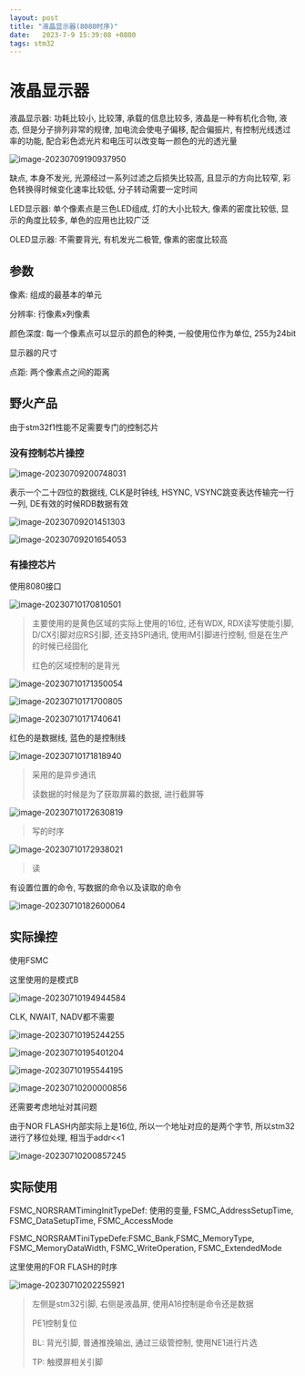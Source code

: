 ```yaml
---
layout: post
title: "液晶显示器(8080时序)" 
date:   2023-7-9 15:39:08 +0800
tags: stm32  
---
```


# 液晶显示器

液晶显示器: 功耗比较小, 比较薄, 承载的信息比较多, 液晶是一种有机化合物, 液态, 但是分子排列非常的规律, 加电流会使电子偏移, 配合偏振片, 有控制光线透过率的功能, 配合彩色滤光片和电压可以改变每一颜色的光的透光量

![image-20230709190937950](E:\a学习\笔记\img\image-20230709190937950.png)

缺点, 本身不发光, 光源经过一系列过滤之后损失比较高, 且显示的方向比较窄, 彩色转换得时候变化速率比较低, 分子转动需要一定时间

LED显示器: 单个像素点是三色LED组成, 灯的大小比较大, 像素的密度比较低, 显示的角度比较多, 单色的应用也比较广泛

OLED显示器: 不需要背光, 有机发光二极管, 像素的密度比较高

## 参数

像素: 组成的最基本的单元

分辨率: 行像素x列像素

颜色深度: 每一个像素点可以显示的颜色的种类, 一般使用位作为单位, 255为24bit

显示器的尺寸

点距: 两个像素点之间的距离

## 野火产品

由于stm32f1性能不足需要专门的控制芯片

### 没有控制芯片操控

![image-20230709200748031](E:\a学习\笔记\img\image-20230709200748031.png)

表示一个二十四位的数据线, CLK是时钟线, HSYNC, VSYNC跳变表达传输完一行一列, DE有效的时候RDB数据有效

![image-20230709201451303](E:\a学习\笔记\img\image-20230709201451303.png)

![image-20230709201654053](E:\a学习\笔记\img\image-20230709201654053.png)

### 有操控芯片

使用8080接口

![image-20230710170810501](E:\a学习\笔记\img\image-20230710170810501.png)

>   主要使用的是黄色区域的实际上使用的16位, 还有WDX, RDX读写使能引脚, D/CX引脚对应RS引脚, 还支持SPI通讯, 使用IM引脚进行控制, 但是在生产的时候已经固化
>
>   红色的区域控制的是背光

![image-20230710171350054](E:\a学习\笔记\img\image-20230710171350054.png)



![image-20230710171700805](E:\a学习\笔记\img\image-20230710171700805.png)



![image-20230710171740641](E:\a学习\笔记\img\image-20230710171740641.png)

红色的是数据线, 蓝色的是控制线

![image-20230710171818940](E:\a学习\笔记\img\image-20230710171818940.png)

>   采用的是异步通讯
>
>   读数据的时候是为了获取屏幕的数据, 进行截屏等

![image-20230710172630819](E:\a学习\笔记\img\image-20230710172630819.png)

>   写的时序

![image-20230710172938021](E:\a学习\笔记\img\image-20230710172938021.png)

>   读

有设置位置的命令, 写数据的命令以及读取的命令

![image-20230710182600064](E:\a学习\笔记\img\image-20230710182600064.png)

## 实际操控

使用FSMC

这里使用的是模式B

![image-20230710194944584](E:\a学习\笔记\img\image-20230710194944584.png)

CLK, NWAIT, NADV都不需要

![image-20230710195244255](E:\a学习\笔记\img\image-20230710195244255.png)

![image-20230710195401204](E:\a学习\笔记\img\image-20230710195401204.png)

![image-20230710195544195](E:\a学习\笔记\img\image-20230710195544195.png)

![image-20230710200000856](E:\a学习\笔记\img\image-20230710200000856.png)

还需要考虑地址对其问题

由于NOR FLASH内部实际上是16位, 所以一个地址对应的是两个字节, 所以stm32进行了移位处理, 相当于addr<<1

![image-20230710200857245](E:\a学习\笔记\img\image-20230710200857245.png)

## 实际使用

FSMC_NORSRAMTimingInitTypeDef: 使用的变量, FSMC_AddressSetupTime, FSMC_DataSetupTime, FSMC_AccessMode

FSMC_NORSRAMTiniTypeDefe:FSMC_Bank,FSMC_MemoryType, FSMC_MemoryDataWidth, FSMC_WriteOperation, FSMC_ExtendedMode

这里使用的FOR FLASH的时序

![image-20230710202255921](E:\a学习\笔记\img\image-20230710202255921.png)

>   左侧是stm32引脚, 右侧是液晶屏, 使用A16控制是命令还是数据
>
>   PE1控制复位
>
>   BL: 背光引脚, 普通推挽输出, 通过三级管控制, 使用NE1进行片选
>
>   TP: 触摸屏相关引脚

















